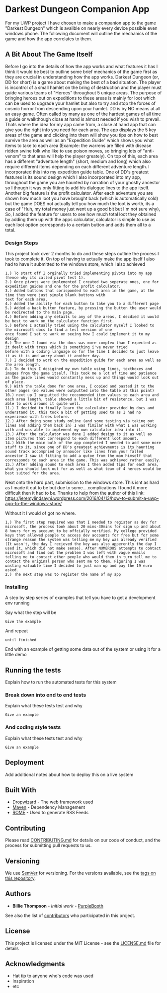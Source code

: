 # Darkest Dungeon Companion App

For my UWP project I have chosen to make a companion app to the game "Darkest Dungeon" which is avalible on nearly every device possible even windows phone. The following document will outline the mechanics of the game and how the app correlates to them. 

## A Bit About The Game Itself

Before I go into the details of how the app works and what features it has I think it would be best to outline some brief mechanics of the game first as they are crucial in understanding how the app works. Darkest Dungeon (or, DD for short) is a game about making the best of a bad situation. The player is incontrol of a small hamlet on the bring of destruction and the player must guide various teams of "Heroes" throughout 5 unique areas. The purpose of bringing heroes out on expeditions to these areas is mainly for loot which can be used to upgrade your hamlet but also to try and stop the forces of cosmic horror from descending upon your hamlet. DD is by NO means at all an easy game. Often called by many as one of the hardest games of all time a guide or walkthough close at hand is almost needed if you wish to prevail. Thats where the idea for my app came from, a close at hand app that can give you the right info you need for each area. The app displays the 5 key areas of the game and clicking into them will show you tips on how to best survive the area as well as an "Expedition Guide" which shows you what items to take to each area (Example: the warrens are filled with disease ridden swine folk who like to use poison moves, so bringing lots of "anti-venom" to that area will help the player greately). On top of this, each area has a different "adventure length" (short, medium and long) which also require different items depending on each different adventure length. I incorporated this into my expedition guide table. One of DD's greatest features is its sound design which I also incorporated into my app, throughout the game you are haunted by narration of your ghostly ancestor so I though it was only fitting to add his dialogue lines to the app itself. Another big feature is the profit calculator. After each adventure you are shown how much loot you have brought back (which is automatically sold) but the game DOES not actually tell you how much the loot is worth, its a case of "Huh, my total money just went up a good bit but I'm not sure why), So, I added the feature for users to see how much total loot they obtained by adding them up with the apps calculator, calculator is simple to use as each loot option corresponds to a certain button and adds them all to a total.  

### Design Steps

This project took over 2 months to do and these steps outline the process I took to complete it. On top of having to actually make the app itself I also had to have it submitted to the windows store, which I also achieved 

```
1.) To start off I orginally tried implementing pivots into my app (hence why its called pivot test 1).
2.) Once pivots were implemented I created two seperate ones, one for expedition guides and one for the profit calculator. 
3.) Added buttons that corisponded to each area in the game, at the time they were just simple blank buttons with 
text for each area.
4.) Added the ability for each button to take you to a different page 
5.) Added a back button feature, by pressing the button the user would be redirected to the main page. 
4.) Before adding any details to any of the areas, I decdied it would be best to work on the calculator function first.
5.) Before I actually tried using the calculator myself I looked to the microsoft docs to find a test version of one
once found I set to work on seeing how I could implement it to my design 
6.) The one I found via the docs was more complex than I expected as it dealt with tress which is something i've never tried 
before with a coding language so for the time I decided to just leave it as it is and worry about it another day. 
7.) I decided to work on the expedition guide for each area as well as the area length. 
8.) To do this I desigined my own table using lines, textboxes and images from the game itself. This took me a lot of time and patience
as the guide lines would constantly mess up and things would look out of place. 
9.) With the table done for one area, I copied and pasted it to the other pages (no values were outputted into the table at this point)
10.) next up I outputted the reccomended item values to each area and each area length, table showed a little bit of resistence, but I was able to work around it quite well. 
11.) I decided to finally learn the calculator provided by docs and understand it, this took a bit of getting used to as I had no experience with trees before. 
12.) After doing some study online (and some testing via taking out lines and adding them back in) I was fimilar with what I was working with and was able to implement my own calculator idea into it. 
13.) After the calculator was done I added design to it as well as item pictures that correspond to each different loot amount. 
14.) With the main bulk of the app completed I needed to add some more stuff to it, since one of DD's greatest achievments is its haunting sound track accompnied by annoucer like lines from your falled ancestor I saw it fitting to add a qutoe from the man himself that corresponds to each area in the game. This was achieved rather easily. 
15.) After adding sound to each area I then added tips for each area, what you should look out for as well as what team of 4 heroes would be best suited for the area. 
```

Next onto the hard part, submission to the windows store. This isnt as hard as I made it out to be but due to some....complications I found it more difficult then it had to be. Thanks to help from the author of this link: https://jeremylindsayni.wordpress.com/2016/04/13/how-to-submit-a-uwp-app-to-the-windows-store/

Without it I would of got no where. 

```
1.) The first step required was that I needed to register as dev for microsoft, the process took about 20 mins-30mins for sign up and about 8 hours for my account to be offcially verified. My college provided keys that allowed people to access dev accounts for free but for some strange reason the system was telling me my key was already verified (It wasn't, the day I recieved the key was also apperently the day I used it, which did not make sense). After NUMEROUS attempts to contact microsoft and find out the problem I was left with vague emails telling me to contact other people who would then in turn tell me to contact the original person who sent me to them. Figuring I was wasting valuable time I decided to just man up and pay the 19 euro asked. 
2.) The next step was to register the name of my app
```

### Installing

A step by step series of examples that tell you have to get a development env running

Say what the step will be

```
Give the example
```

And repeat

```
until finished
```

End with an example of getting some data out of the system or using it for a little demo

## Running the tests

Explain how to run the automated tests for this system

### Break down into end to end tests

Explain what these tests test and why

```
Give an example
```

### And coding style tests

Explain what these tests test and why

```
Give an example
```

## Deployment

Add additional notes about how to deploy this on a live system

## Built With

* [Dropwizard](http://www.dropwizard.io/1.0.2/docs/) - The web framework used
* [Maven](https://maven.apache.org/) - Dependency Management
* [ROME](https://rometools.github.io/rome/) - Used to generate RSS Feeds

## Contributing

Please read [CONTRIBUTING.md](https://gist.github.com/PurpleBooth/b24679402957c63ec426) for details on our code of conduct, and the process for submitting pull requests to us.

## Versioning

We use [SemVer](http://semver.org/) for versioning. For the versions available, see the [tags on this repository](https://github.com/your/project/tags). 

## Authors

* **Billie Thompson** - *Initial work* - [PurpleBooth](https://github.com/PurpleBooth)

See also the list of [contributors](https://github.com/your/project/contributors) who participated in this project.

## License

This project is licensed under the MIT License - see the [LICENSE.md](LICENSE.md) file for details

## Acknowledgments

* Hat tip to anyone who's code was used
* Inspiration
* etc

